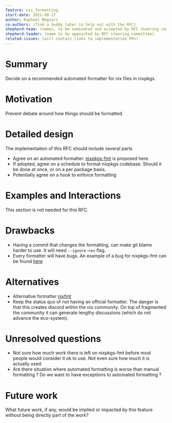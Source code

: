 ```yaml
---
feature: nix_formatting
start-date: 2021-08-17
author: Raphael Megzari
co-authors: (find a buddy later to help out with the RFC)
shepherd-team: (names, to be nominated and accepted by RFC steering committee)
shepherd-leader: (name to be appointed by RFC steering committee)
related-issues: (will contain links to implementation PRs)
---
```


# Summary

[summary]: #summary

Decide on a recommended automated formatter for nix files in nixpkgs.

# Motivation

[motivation]: #motivation

Prevent debate around how things should be formatted.

# Detailed design

[design]: #detailed-design

The implementation of this RFC should include several parts

- Agree on an automated formatter. [nixpkgs-fmt](https://github.com/nix-community/nixpkgs-fmt) is proposed here.
- If adopted, agree on a schedule to format nixpkgs codebase. Should it be done at once, or on a per package basis.
- Potentially agree on a hook to enforce formatting

# Examples and Interactions

[examples-and-interactions]: #examples-and-interactions

This section is not needed for this RFC.

# Drawbacks

[drawbacks]: #drawbacks

- Having a commit that changes the formatting, can make git blame harder to use. It will need `--ignore-rev` flag.
- Every formatter will have bugs. An example of a bug for nixpkgs-fmt can be found [here](https://github.com/NixOS/nixpkgs/pull/129392)

# Alternatives

[alternatives]: #alternatives

- Alternative formatter [nixfmt](https://github.com/serokell/nixfmt)
- Keep the status quo of not having an official formatter. The danger is that this creates discord within the nix community. On top of fragmented the community it can generate lengthy discussions (which do not advance the eco-system).

# Unresolved questions

[unresolved]: #unresolved-questions

- Not sure how much work there is left on nixpkgs-fmt before most people would consider it ok to use. Not even sure how much it is actually used.
- Are there situation where automated formatting is worse than manual formatting ? Do we want to have exceptions to automated formatting ?

# Future work

[future]: #future-work

What future work, if any, would be implied or impacted by this feature
without being directly part of the work?
